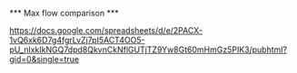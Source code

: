 *** Max flow comparison ***

https://docs.google.com/spreadsheets/d/e/2PACX-1vQ6xk6D7g4fgrLvZj7pI5ACT4OO5-pU_nIxkIkNGQ7dpd8QkvnCkNflGUTjTZ9Yw8Gt60mHmGz5PIK3/pubhtml?gid=0&single=true